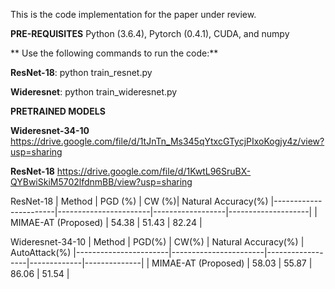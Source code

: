 This is the code implementation for the paper under review. 

**PRE-REQUISITES**
Python (3.6.4),
Pytorch (0.4.1),
CUDA, and
numpy

**
Use the following commands to run the code:**

**ResNet-18**:  python train_resnet.py 


**Wideresnet**: python train_wideresnet.py


**PRETRAINED MODELS**




**Wideresnet-34-10**   https://drive.google.com/file/d/1tJnTn_Ms345qYtxcGTycjPIxoKogjy4z/view?usp=sharing


**ResNet-18**   https://drive.google.com/file/d/1KwtL96SruBX-QYBwiSkiM5702lfdnmBB/view?usp=sharing


ResNet-18
| Method              	| PGD (%) 	| CW (%)| Natural Accuracy(%)
|-----------------------|-----------------------|------------------|--------------------|
| MIMAE-AT (Proposed)   		|  54.38   	|     51.43 		|     82.24            |







Wideresnet-34-10
| Method              	| PGD(%) 	|  CW(%) | Natural Accuracy(%) | AutoAttack(%)
|-----------------------|-----------------------|------------------|-------------|--------------|
| MIMAE-AT (Proposed)   		|  58.03   	|  55.87     		|        86.06     | 51.54      |


  

